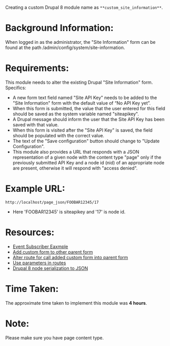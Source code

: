 Creating a custom Drupal 8 module name as ```**custom_site_information**```.

# Background Information:

When logged in as the administrator, the "Site Information" form can be found at the path /admin/config/system/site-information.

# Requirements:

This module needs to alter the existing Drupal "Site Information" form. Specifics:

* A new form text field named "Site API Key" needs to be added to the "Site Information" form with the default value of “No API Key yet”.
* When this form is submitted, the value that the user entered for this field should be saved as the system variable named "siteapikey".
* A Drupal message should inform the user that the Site API Key has been saved with that value.
* When this form is visited after the "Site API Key" is saved, the field should be populated with the correct value.
* The text of the "Save configuration" button should change to "Update Configuration".
* This module also provides a URL that responds with a JSON representation of a given node with the content type "page" only if the previously submitted API Key and a node id (nid) of an appropriate node are present, otherwise it will respond with "access denied".

# Example URL:

```http://localhost/page_json/FOOBAR12345/17```
  - Here 'FOOBAR12345' is siteapikey and '17' is node id.

# Resources:

  - [Event Subscriber Eaxmple](https://www.drupal.org/docs/8/modules/simple-fb-connect-8x/eventsubscriber-example)
  - [Add custom form to other parent form](https://www.drupal.org/forum/support/module-development-and-code-questions/2016-02-17/proper-way-to-call-buildform-in-d8)
  - [Alter route for call added custom form into parent form](https://www.drupal.org/docs/drupal-apis/routing-system/altering-existing-routes-and-adding-new-routes-based-on-dynamic-ones)
  - [Use parameters in routes](https://www.drupal.org/docs/8/api/routing-system/using-parameters-in-routes)
  - [Drupal 8 node serialization to JSON](https://api.drupal.org/api/drupal/vendor%21symfony%21http-foundation%21JsonResponse.php/class/JsonResponse/8.2.x)


# Time Taken:

The approximate time taken to implement this module was **4 hours**.

# Note:

Please make sure you have page content type.

